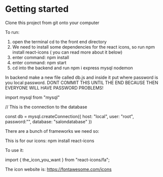 # Getting started 

Clone this project from git onto your computer

To run:

1) open the terminal cd to the front end directory
2) We need to install some dependencies for the react icons, so run npm install react-icons (
you can read more about it below)
3) enter command: npm install
4) enter command: npm start
5) cd into the backend and run npm i express mysql nodemon


In backend make a new file called db.js and inside it put where password is you local password.
DONT COMMIT THIS UNTIL THE END BECAUSE THEN EVERYONE WILL HAVE PASSWORD PROBLEMS!

import mysql from "mysql"

// This is the connection to the database

const db = mysql.createConnection({
host: "local",
user: "root",
password:"",
database: "salondatabase"
})



There are a bunch of frameworks we need so:

This is for our icons:
    npm install react-icons

To use it:

import { the_icon_you_want } from "react-icons/fa";

The icon website is: https://fontawesome.com/icons








